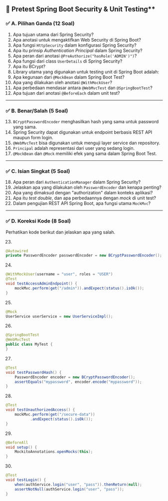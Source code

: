 ## 📄 Pretest Spring Boot Security & Unit Testing\*\*

### ✅ **A. Pilihan Ganda (12 Soal)**

1. Apa tujuan utama dari Spring Security?
2. Apa anotasi untuk mengaktifkan Web Security di Spring Boot?
3. Apa fungsi `HttpSecurity` dalam konfigurasi Spring Security?
4. Apa itu prinsip _Authentication Principal_ dalam Spring Security?
5. Apa peran dari anotasi `@PreAuthorize("hasRole('ADMIN')")`?
6. Apa fungsi dari class `UserDetails` di Spring Security?
7. Apa itu BCrypt?
8. Library utama yang digunakan untuk testing unit di Spring Boot adalah:
9. Apa kegunaan dari `@MockBean` dalam Spring Boot Test?
10. Apa yang dilakukan oleh anotasi `@WithMockUser`?
11. Apa perbedaan mendasar antara `@WebMvcTest` dan `@SpringBootTest`?
12. Apa tujuan dari anotasi `@BeforeEach` dalam unit test?

---

### ✅ **B. Benar/Salah (5 Soal)**

13. `BCryptPasswordEncoder` menghasilkan hash yang sama untuk password yang sama.
14. Spring Security dapat digunakan untuk endpoint berbasis REST API maupun form login.
15. `@WebMvcTest` bisa digunakan untuk menguji layer service dan repository.
16. `Principal` adalah representasi dari user yang sedang login.
17. `@MockBean` dan `@Mock` memiliki efek yang sama dalam Spring Boot Test.

---

### ✅ **C. Isian Singkat (5 Soal)**

18. Apa peran dari `AuthenticationManager` dalam Spring Security?
19. Jelaskan apa yang dilakukan oleh `PasswordEncoder` dan kenapa penting?
20. Apa yang dimaksud dengan "authorization" dalam konteks aplikasi?
21. Apa itu _test double_, dan apa perbedaannya dengan _mock_ di unit test?
22. Dalam pengujian REST API Spring Boot, apa fungsi utama `MockMvc`?

---

### ✅ **D. Koreksi Kode (8 Soal)**

Perhatikan kode berikut dan jelaskan apa yang salah.

23.

```java
@Autowired
private PasswordEncoder passwordEncoder = new BCryptPasswordEncoder();
```

24.

```java
@WithMockUser(username = "user", roles = "USER")
@Test
void testAccessAdminEndpoint() {
    mockMvc.perform(get("/admin")).andExpect(status().isOk());
}
```

25.

```java
@Mock
UserService userService = new UserServiceImpl();
```

26.

```java
@SpringBootTest
@WebMvcTest
public class MyTest {
}
```

27.

```java
@Test
void testPasswordHash() {
    PasswordEncoder encoder = new BCryptPasswordEncoder();
    assertEquals("mypassword", encoder.encode("mypassword"));
}
```

28.

```java
@Test
void testUnauthorizedAccess() {
    mockMvc.perform(get("/secure-data"))
           .andExpect(status().isOk());
}
```

29.

```java
@BeforeAll
void setup() {
    MockitoAnnotations.openMocks(this);
}
```

30.

```java
@Test
void testLogin() {
    when(authService.login("user", "pass")).thenReturn(null);
    assertNotNull(authService.login("user", "pass"));
}
```
